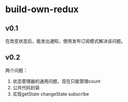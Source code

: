 # build-own-redux

## v0.1

在改变状态后，能发出通知，使用发布订阅模式解决该问题。

## v0.2

两个问题：

1. 状态管理器的通用问题，现在只能管理count
2. 公共代码封装
3. 实现getState changeState subscribe
